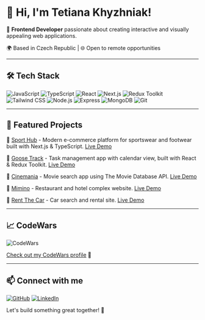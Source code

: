 # 👋 Hi, I'm Tetiana Khyzhniak!

🚀 **Frontend Developer** passionate about creating interactive and visually appealing web applications.

🌍 Based in Czech Republic | 🌐 Open to remote opportunities

---

## 🛠 Tech Stack

![JavaScript](https://img.shields.io/badge/-JavaScript-F7DF1E?style=flat-square&logo=javascript&logoColor=black)
![TypeScript](https://img.shields.io/badge/-TypeScript-3178C6?style=flat-square&logo=typescript&logoColor=white)
![React](https://img.shields.io/badge/-React-61DAFB?style=flat-square&logo=react&logoColor=black)
![Next.js](https://img.shields.io/badge/-Next.js-000000?style=flat-square&logo=nextdotjs&logoColor=white)
![Redux Toolkit](https://img.shields.io/badge/-Redux%20Toolkit-764ABC?style=flat-square&logo=redux&logoColor=white)
![Tailwind CSS](https://img.shields.io/badge/-Tailwind%20CSS-38B2AC?style=flat-square&logo=tailwind-css&logoColor=white)
![Node.js](https://img.shields.io/badge/-Node.js-339933?style=flat-square&logo=node.js&logoColor=white)
![Express](https://img.shields.io/badge/-Express-000000?style=flat-square&logo=express&logoColor=white)
![MongoDB](https://img.shields.io/badge/-MongoDB-47A248?style=flat-square&logo=mongodb&logoColor=white)
![Git](https://img.shields.io/badge/-Git-F05032?style=flat-square&logo=git&logoColor=white)

---

## 🌟 Featured Projects

🔹 [Sport Hub](https://github.com/TataUA/teamchallenge_sport_store_frontend) - Modern e-commerce platform for sportswear and footwear built with Next.js & TypeScript. [Live Demo](https://teamchallenge-sport-store-frontend.vercel.app/)

🔹 [Goose Track](https://github.com/Yura-Platonov/GooseTrack_frontend) - Task management app with calendar view, built with React & Redux Toolkit. [Live Demo](https://yura-platonov.github.io/GooseTrack_frontend/calendar/month/1741858958413)

🔹 [Cinemania](https://github.com/LaPaNu4/project-Tenth_Team) - Movie search app using The Movie Database API. [Live Demo](https://lapanu4.github.io/project-Tenth_Team/)

🔹 [Mimino](https://github.com/NickRytp/team-19) - Restaurant and hotel complex website. [Live Demo](https://nickrytp.github.io/team-19/)

🔹 [Rent The Car](https://github.com/TataUA/rental-cars) - Car search and rental site. [Live Demo](https://tataua.github.io/rental-cars/#/catalog)

---

## 📈 CodeWars

![CodeWars](https://www.codewars.com/users/TataUA/badges/large)

[Check out my CodeWars profile](https://www.codewars.com/users/TataUA) 🚀

---

## 📫 Connect with me

[![GitHub](https://img.shields.io/badge/-GitHub-181717?style=flat-square&logo=github&logoColor=white)](https://github.com/TataUA)
[![LinkedIn](https://img.shields.io/badge/-LinkedIn-0077B5?style=flat-square&logo=linkedin&logoColor=white)](https://www.linkedin.com/in/tetiana-khyzhniak/)

Let's build something great together! 🚀
